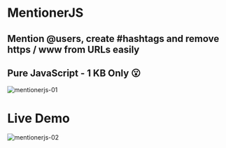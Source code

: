 # MentionerJS
## Mention @users, create #hashtags and remove https / www from URLs easily
## Pure JavaScript - 1 KB Only 😮
![mentionerjs-01](https://github.com/jarisgv/mentionerjs/assets/19142770/55f7f137-e8b8-4af9-9048-413c9750b994)

# Live Demo
![mentionerjs-02](https://github.com/jarisgv/mentionerjs/assets/19142770/eba9006a-520c-4213-8ddf-55f454896875)
